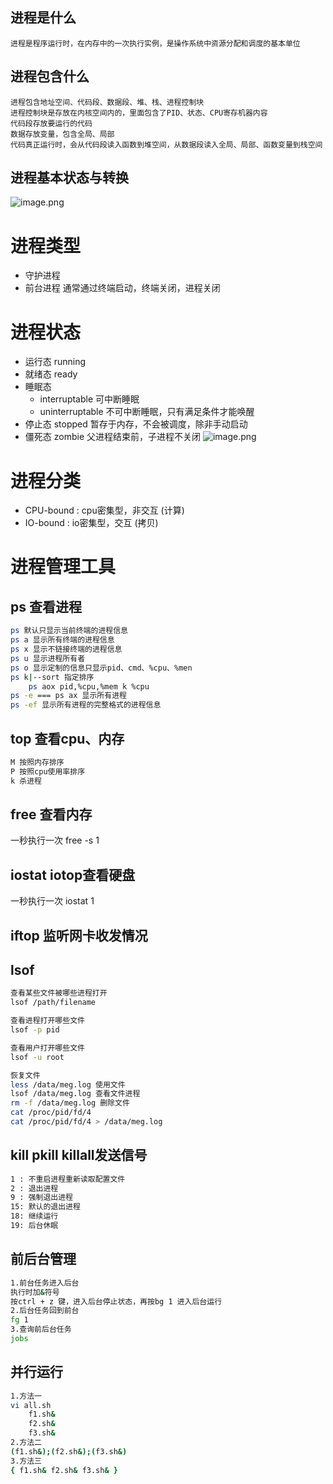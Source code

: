 ## 进程是什么
	进程是程序运行时，在内存中的一次执行实例，是操作系统中资源分配和调度的基本单位
## 进程包含什么
	进程包含地址空间、代码段、数据段、堆、栈、进程控制块
	进程控制块是存放在内核空间内的，里面包含了PID、状态、CPU寄存机器内容
	代码段存放要运行的代码
	数据存放变量，包含全局、局部
	代码真正运行时，会从代码段读入函数到堆空间，从数据段读入全局、局部、函数变量到栈空间
## 进程基本状态与转换
![image.png](https://lvyusen-1316126434.cos.ap-guangzhou.myqcloud.com/images/202412300254294.png?imageSlim)
# 进程类型
+ 守护进程
+ 前台进程  通常通过终端启动，终端关闭，进程关闭
# 进程状态
+ 运行态 running
+ 就绪态 ready
+ 睡眠态
	+ interruptable 可中断睡眠
	+ uninterruptable 不可中断睡眠，只有满足条件才能唤醒
+ 停止态 stopped 暂存于内存，不会被调度，除非手动启动
+ 僵死态 zombie 父进程结束前，子进程不关闭
![image.png](https://lvyusen-1316126434.cos.ap-guangzhou.myqcloud.com/images/202412300636325.png?imageSlim)

# 进程分类
+ CPU-bound : cpu密集型，非交互 (计算)
+ IO-bound : io密集型，交互 (拷贝)
# 进程管理工具
## ps 查看进程
```bash
ps 默认只显示当前终端的进程信息
ps a 显示所有终端的进程信息
ps x 显示不链接终端的进程信息
ps u 显示进程所有者
ps o 显示定制的信息只显示pid、cmd、%cpu、%men
ps k|--sort 指定排序
	ps aox pid,%cpu,%mem k %cpu
ps -e === ps ax 显示所有进程
ps -ef 显示所有进程的完整格式的进程信息
```
## top 查看cpu、内存
```bash
M 按照内存排序
P 按照cpu使用率排序
k 杀进程
```
## free 查看内存
一秒执行一次
free -s 1
## iostat iotop查看硬盘
一秒执行一次
iostat 1
## iftop 监听网卡收发情况

## lsof 
```bash
查看某些文件被哪些进程打开
lsof /path/filename

查看进程打开哪些文件
lsof -p pid

查看用户打开哪些文件
lsof -u root

恢复文件
less /data/meg.log 使用文件
lsof /data/meg.log 查看文件进程
rm -f /data/meg.log 删除文件
cat /proc/pid/fd/4
cat /proc/pid/fd/4 > /data/meg.log

```
## kill pkill killall发送信号
```bash
1 : 不重启进程重新读取配置文件
2 : 退出进程
9 : 强制退出进程
15: 默认的退出进程
18: 继续运行
19: 后台休眠
```
## 前后台管理
```bash
1.前台任务进入后台
执行时加&符号
按ctrl + z 键，进入后台停止状态，再按bg 1 进入后台运行
2.后台任务回到前台
fg 1
3.查询前后台任务
jobs
```
## 并行运行
```bash
1.方法一
vi all.sh
	f1.sh&
	f2.sh&
	f3.sh&
2.方法二
(f1.sh&);(f2.sh&);(f3.sh&)
3.方法三
{ f1.sh& f2.sh& f3.sh& }
```